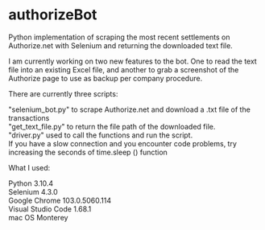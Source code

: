 # authorizeBot

Python implementation of scraping the most recent settlements on Authorize.net with Selenium and returning the downloaded text file. <br />

I am currently working on two new features to the bot. One to read the text file into an existing Excel file, and another to grab a screenshot of the Authorize page to use as backup per company procedure.

There are currently three scripts:

"selenium_bot.py" to scrape Authorize.net and download a .txt file of the transactions <br />
"get_text_file.py" to return the file path of the downloaded file. <br />
"driver.py" used to call the functions and run the script. <br />
If you have a slow connection and you encounter code problems, try increasing the seconds of time.sleep () function <br />


What I used: <br />

Python 3.10.4 <br />
Selenium 4.3.0 <br />
Google Chrome 103.0.5060.114 <br />
Visual Studio Code 1.68.1 <br />
mac OS Monterey <br />
